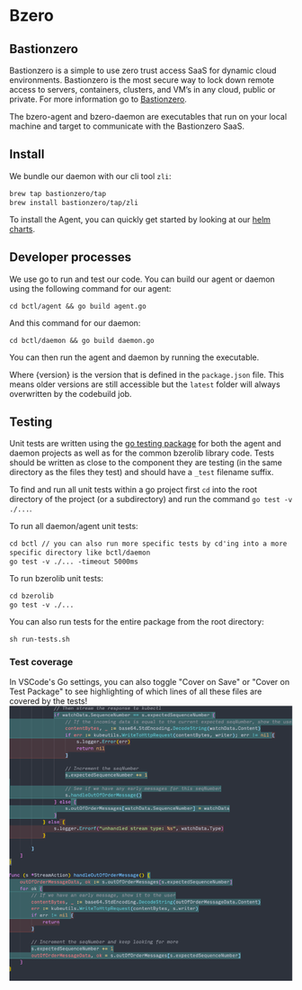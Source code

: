 # Bzero

## Bastionzero

Bastionzero is a simple to use zero trust access SaaS for dynamic cloud environments. Bastionzero is the most secure way to lock down remote access to servers, containers, clusters, and VM’s in any cloud, public or private. For more information go to [Bastionzero](https://www.bastionzero.com).

The bzero-agent and bzero-daemon are executables that run on your local machine and target to communicate with the Bastionzero SaaS. 

## Install
We bundle our daemon with our cli tool `zli`: 
```
brew tap bastionzero/tap
brew install bastionzero/tap/zli
```

To install the Agent, you can quickly get started by looking at our [helm charts](https://github.com/bastionzero/charts).

## Developer processes

We use go to run and test our code. You can build our agent or daemon using the following command for our agent:
```
cd bctl/agent && go build agent.go
```

And this command for our daemon:
```
cd bctl/daemon && go build daemon.go
```

You can then run the agent and daemon by running the executable.

Where {version} is the version that is defined in the `package.json` file. This means older versions are still accessible but the `latest` folder will always overwritten by the codebuild job.

## Testing

Unit tests are written using the [go testing package](https://pkg.go.dev/testing) for both the agent and daemon projects as well as for the common bzerolib library code. Tests should be written as close to the component they are testing (in the same directory as the files they test) and should have a `_test` filename suffix.

To find and run all unit tests within a go project first `cd` into the root directory of the project (or a subdirectory) and run the command `go test -v ./...`.

To run all daemon/agent unit tests:

```
cd bctl // you can also run more specific tests by cd'ing into a more specific directory like bctl/daemon
go test -v ./... -timeout 5000ms
```

To run bzerolib unit tests:

```
cd bzerolib
go test -v ./...
```

You can also run tests for the entire package from the root directory:
```
sh run-tests.sh
```

### Test coverage

In VSCode's Go settings, you can also toggle "Cover on Save" or "Cover on Test Package" to see highlighting of which lines of all these files are covered by the tests!
![A screenshot of a source file, with blue highlighting on lines covered by tests, and red highlighting on lines that are not covered](img/test-coverage.png)